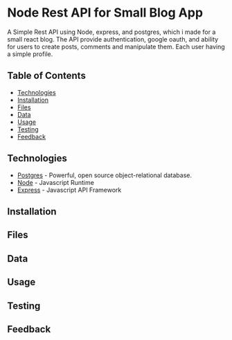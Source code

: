# Node Rest API for Small Blog App

A Simple Rest API using Node, express, and postgres, which i made for a small react blog. The API provide authentication, google oauth, and ability for users to create posts, comments and manipulate them. Each user having a simple profile.

## Table of Contents

- [Technologies](#technologies)
- [Installation](#installation)
- [Files](#files)
- [Data](#data)
- [Usage](#usage)
- [Testing](#testing)
- [Feedback](#feedback)


## Technologies

- [Postgres](https://www.postgresql.org/) - Powerful, open source object-relational database.
- [Node](https://nodejs.org) - Javascript Runtime
- [Express](https://expressjs.com/) - Javascript API Framework


## Installation

## Files

## Data

## Usage

## Testing

## Feedback
